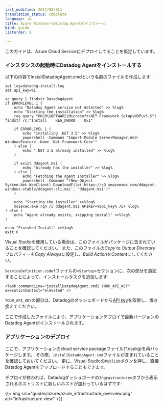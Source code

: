 ```yaml
---
last_modified: 2017/02/011
translation_status: complete
language: ja
title: Azure WindowsへDatadog Agentのインストール
kind: guide
listorder: 8

---
```


<!-- This guide assumes you are deploying an Azure Cloud Service. -->

このガイドは、Azure Cloud Serviceにデプロイしてることを仮定しています。


<!-- ### Install the Agent on instance startup

**Create** a file called `installDatadogAgent.cmd` with the following contents: -->

### インスタンスの起動時にDatadog Agentをインストールする

以下の内容でinstallDatadogAgent.cmdという名前のファイルを作成します:

    set log=datadog-install.log
    set api_key=%1

    sc query | findstr DatadogAgent
    if ERRORLEVEL 1 (
        echo "Datadog Agent service not detected" >> %log%
        echo "Starting the installation" >> %log%
        reg query "HKLM\SOFTWARE\Microsoft\NET Framework Setup\NDP\v3.5"| findstr /c:"Install    REG_DWORD    0x1"

        if ERRORLEVEL 1 (
            echo "Installing .NET 3.5" >> %log%
            powershell -Command "Import-Module ServerManager;Add-WindowsFeature -Name 'Net-Framework-Core'"
        ) else (
            echo ".NET 3.5 already installed" >> %log%
        )

        if exist ddagent.msi (
            echo "Already has the installer" >> %log%
        ) else (
            echo "Fetching the Agent Installer" >> %log%
            powershell -Command "(New-Object System.Net.WebClient).DownloadFile('https://s3.amazonaws.com/ddagent-windows-stable/ddagent-cli.msi', 'ddagent.msi')"
        )

        echo "Starting the installer" >>%log%
        msiexec.exe /qn /i ddagent.msi APIKEY=%api_key% /L+ %log%
    ) else (
        echo "Agent already exists, skipping install" >>%log%
    )

    echo "Finished Install" >>%log%
    exit 0

<!-- If you are using Visual Studio, make sure that the file is included in the package: Set the *Copy to Output Directory* property of the file to *Copy Always* and make sure that the *Build Action* is *Content* . -->

Visual Studioを使用している場合は、このファイルがパッケージに含まれていることを確認してください。
また、このファイルの*Copy to Output Directory*プロパティーを*Copy Always*に設定し、*Build Action*を*Content*にしてください。


<!-- **Add** the installation task to your `ServiceDefinition.csdef` file by adding the following in the `<Startup>` section:

    <Task commandLine="installDatadogAgent.cmdi YOUR_API_KEY" executionContext="elevated" />
-->

`ServiceDefinition.csdef`ファイルの`<Startup>`セクションに、次の部分を追記することによって、インストールタスクを追加します:


    <Task commandLine="installDatadogAgent.cmdi YOUR_API_KEY" executionContext="elevated" />

<!-- Be sure to replace `YOUR_API_KEY` with your API key found at [here](https://app.datadoghq.com/account/settings#api).

The created file will download and install the latest version of the Agent on application deploy. -->

``YOUR_API_KEY``の部分は、Datadogのダッシュボードから[API key](https://app.datadoghq.com/account/settings#api)を取得し、置き換えてください。

ここで作成したファイルにより、アプリケーションデプロイで最新バージョンのDatadog Agentがインストールされます。


<!-- ### Deploy your app

You should now repackage your app's cloud service package file (*.cspkg), making sure to include the `installDatadogAgent.cmd` file in the package.
You can also directly upload from Visual Studio using the `Publish` button.

On deploy you should see your new hosts appear on your infrastructure overview:

-->

### アプリケーションのデプロイ

ここで、アプリケーションのcloud service packageファイル(*.cspkg)を再パッケージします。
その際、`installDatadogAgent.cmd`ファイルが含まれていることを確認しておいてください。
更に、Visual Studioの`Publish`ボタンを押し、直接Datadog Agentをアップロードすることもできます。

デプロイが終われば、Datadogダッシュボードの`Ingrastractures`タブから表示されるホストリストに新しいホストが加わっているはずです:

{{< img src="guides/azure/azure_infrastructure_overview.png" alt="infrastructure view" >}}
